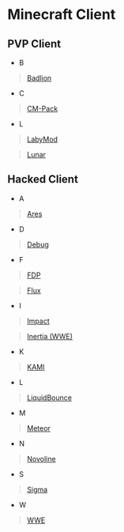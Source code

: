 # Minecraft Client

## PVP Client

- B

> [Badlion](http://www.badlion.net)

- C

> [CM-Pack](http://cm-pack.pl)

- L

> [LabyMod](http://labymod.net)

> [Lunar](http://www.lunarclient.com)

## Hacked Client

- A

> [Ares](http://aresclient.org)

- D

> [Debug](http://debug.xinchen.space)

- F

> [FDP](https://fdp.liulihaocai.pw/)

> [Flux](http://flux.today)

- I

> [Impact](http://impactclient.net)

> [Inertia (WWE)](https://inertiaclient.com/)

- K

> [KAMI](https://github.com/zeroeightysix/KAMI)

- L

> [LiquidBounce](http://liquidbounce.net)

- M

> [Meteor](http://meteorclient.com/)

- N

> [Novoline](novoline.wtf)

- S

> [Sigma](http://sigmaclient.info)

- W

> [WWE](https://inertiaclient.com/)
